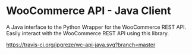WooCommerce API - Java Client
===============================

A Java interface to the Python Wrapper for the WooCommerce REST API. Easily interact with the WooCommerce REST API using this library.

https://travis-ci.org/jpgreze/wc-api-java.svg?branch=master
